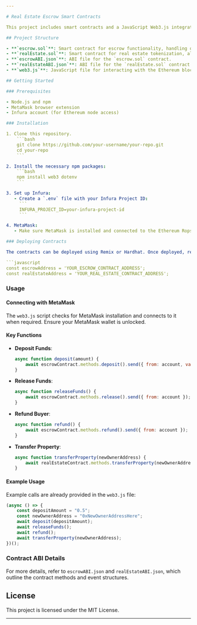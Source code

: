 ```yaml
---

# Real Estate Escrow Smart Contracts

This project includes smart contracts and a JavaScript Web3.js integration to facilitate secure escrow transactions for real estate tokenization on the Ethereum blockchain. The solution enables buyers, sellers, and escrow agents to interact with real estate properties represented as digital tokens.

## Project Structure

- **`escrow.sol`**: Smart contract for escrow functionality, handling deposits, refunds, and fund releases between buyers and sellers.
- **`realEstate.sol`**: Smart contract for real estate tokenization, allowing property transfers and ownership management.
- **`escrowABI.json`**: ABI file for the `escrow.sol` contract.
- **`realEstateABI.json`**: ABI file for the `realEstate.sol` contract.
- **`web3.js`**: JavaScript file for interacting with the Ethereum blockchain, utilizing Infura and MetaMask to manage transactions.

## Getting Started

### Prerequisites

- Node.js and npm
- MetaMask browser extension
- Infura account (for Ethereum node access)

### Installation

1. Clone this repository.
    ```bash
    git clone https://github.com/your-username/your-repo.git
    cd your-repo
    ```

2. Install the necessary npm packages:
    ```bash
    npm install web3 dotenv
    ```

3. Set up Infura:
   - Create a `.env` file with your Infura Project ID:
     ```
     INFURA_PROJECT_ID=your-infura-project-id
     ```

4. MetaMask:
   - Make sure MetaMask is installed and connected to the Ethereum Ropsten test network or another network compatible with Infura.

### Deploying Contracts

The contracts can be deployed using Remix or Hardhat. Once deployed, replace the contract addresses in `web3.js` as follows:

```javascript
const escrowAddress = 'YOUR_ESCROW_CONTRACT_ADDRESS';
const realEstateAddress = 'YOUR_REAL_ESTATE_CONTRACT_ADDRESS';
```

### Usage

#### Connecting with MetaMask

The `web3.js` script checks for MetaMask installation and connects to it when required. Ensure your MetaMask wallet is unlocked.

#### Key Functions

- **Deposit Funds**:
  ```javascript
  async function deposit(amount) {
      await escrowContract.methods.deposit().send({ from: account, value: web3.utils.toWei(amount, 'ether') });
  }
  ```

- **Release Funds**:
  ```javascript
  async function releaseFunds() {
      await escrowContract.methods.release().send({ from: account });
  }
  ```

- **Refund Buyer**:
  ```javascript
  async function refund() {
      await escrowContract.methods.refund().send({ from: account });
  }
  ```

- **Transfer Property**:
  ```javascript
  async function transferProperty(newOwnerAddress) {
      await realEstateContract.methods.transferProperty(newOwnerAddress).send({ from: account });
  }
  ```

#### Example Usage

Example calls are already provided in the `web3.js` file:

```javascript
(async () => {
    const depositAmount = "0.5"; 
    const newOwnerAddress = "0xNewOwnerAddressHere"; 
    await deposit(depositAmount); 
    await releaseFunds(); 
    await refund(); 
    await transferProperty(newOwnerAddress); 
})();
```

### Contract ABI Details

For more details, refer to `escrowABI.json` and `realEstateABI.json`, which outline the contract methods and event structures.

## License

This project is licensed under the MIT License.

---
```




